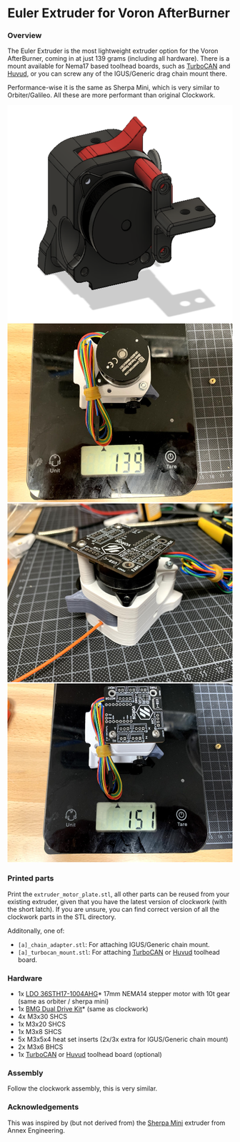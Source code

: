 # Euler Extruder for Voron AfterBurner

### Overview

The Euler Extruder is the most lightweight extruder option for the Voron AfterBurner, coming in at just 139 grams (including all hardware). There is a mount available for Nema17 based toolhead boards, such as [TurboCAN] and [Huvud], or you can screw any of the IGUS/Generic drag chain mount there.

Performance-wise it is the same as Sherpa Mini, which is very similar to Orbiter/Galileo. All these are more performant than original Clockwork.

[TurboCAN]: https://github.com/henrikssn/TurboCAN
[Huvud]: https://github.com/bondus/KlipperToolboard


<img src="Images/0.png" height=486 width=567 />
<img src="Images/1.jpg" height=400 width=533 />
<img src="Images/2.jpg" height=400 width=533 />
<img src="Images/3.jpg" height=400 width=533 />

### Printed parts

Print the `extruder_motor_plate.stl`, all other parts can be reused from your existing extruder, given that you have the latest version of clockwork (with the short latch). If you are unsure, you can find correct version of all the clockwork parts in the STL directory.

Additonally, one of:

* `[a]_chain_adapter.stl`: For attaching IGUS/Generic chain mount.
* `[a]_turbocan_mount.stl`: For attaching [TurboCAN] or [Huvud] toolhead board.

### Hardware

* 1x [LDO 36STH17-1004AHG]* 17mm NEMA14 stepper motor with 10t gear (same as orbiter / sherpa mini)
* 1x [BMG Dual Drive Kit]* (same as clockwork)
* 4x M3x30 SHCS
* 1x M3x20 SHCS
* 1x M3x8 SHCS
* 5x M3x5x4 heat set inserts (2x/3x extra for IGUS/Generic chain mount)
* 2x M3x6 BHCS
* 1x [TurboCAN] or [Huvud] toolhead board (optional)

[LDO 36STH17-1004AHG]: https://www.aliexpress.com/item/4001346055973.html
[BMG Dual Drive Kit]: https://www.aliexpress.com/item/4000021186440.html

### Assembly

Follow the clockwork assembly, this is very similar.

### Acknowledgements

This was inspired by (but not derived from) the [Sherpa Mini] extruder from Annex Engineering.

[Sherpa Mini]: https://github.com/Annex-Engineering/Sherpa_Mini-Extruder